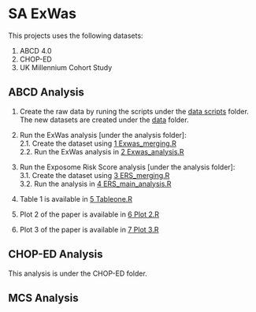# SA ExWas

This projects uses the following datasets:

1.  ABCD 4.0
2.  CHOP-ED
3.  UK Millennium Cohort Study

## ABCD Analysis

1.  Create the raw data by runing the scripts under the [data scripts](/data%20scripts) folder. The new datasets are created under the [data](/data) folder.

2.  Run the ExWas analysis [under the analysis folder]:\
    2.1. Create the dataset using [1 Exwas_merging.R](/analysis/1%20Exwas_merging.R)\
    2.2. Run the ExWas analysis in [2 Exwas_analysis.R](/analysis/2%20Exwas_analysis.R)

3.  Run the Exposome Risk Score analysis [under the analysis folder]:\
    3.1. Create the dataset using [3 ERS_merging.R](/analysis/3%20ERS_merging.R)\
    3.2. Run the analysis in [4 ERS_main_analysis.R](/analysis/4%20ERS_main_analysis.R)

4.  Table 1 is available in [5 Tableone.R](/analysis/5%20Tableone.R)

5.  Plot 2 of the paper is available in [6 Plot 2.R](/analysis/6%20Plot%202.R)

6.  Plot 3 of the paper is available in [7 Plot 3.R](/analysis/7%20Plot%203.R)

## CHOP-ED Analysis

This analysis is under the CHOP-ED folder.

## MCS Analysis
